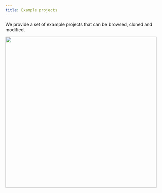 ```yaml
---
title: Example projects
---
```


We provide a set of example projects that can be
browsed, cloned and modified.

<img src="media/over_examples.png" width="480">
